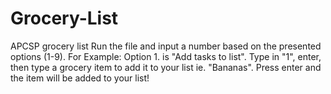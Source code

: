 # Grocery-List
APCSP grocery list 
Run the file and input a number based on the presented options (1-9). For Example: Option 1. is "Add tasks to list". Type in "1", enter, then type a grocery item to add it to your list ie. "Bananas". Press enter and the item will be added to your list!
